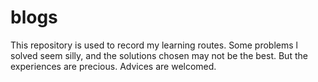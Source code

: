 # blogs
This repository is used to record my learning routes. Some problems l solved seem silly, and the solutions chosen may not be the best. But the experiences are precious. Advices are welcomed.
